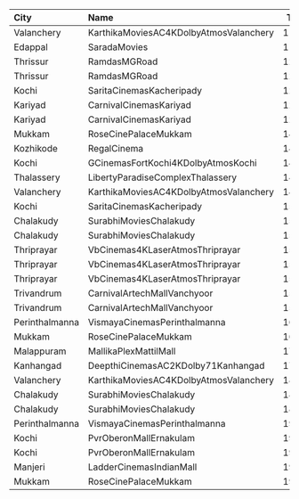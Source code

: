 | City           | Name                                   |  Time | Type             | Price | Capacity | Booked |
| :------------- | :------------------------------------- | ----: | :--------------- | ----: | -------: | -----: |
| Valanchery     | KarthikaMoviesAC4KDolbyAtmosValanchery | 11:30 | DiamondCircle    |  110₹ |      232 |    116 |
| Edappal        | SaradaMovies                           | 11:30 | Platinum         |  110₹ |      158 |    158 |
| Thrissur       | RamdasMGRoad                           | 12:00 | PlatinumCircle   |  125₹ |      294 |    166 |
| Thrissur       | RamdasMGRoad                           | 12:00 | GoldenCircle     |  100₹ |      320 |    161 |
| Kochi          | SaritaCinemasKacheripady               | 12:00 | BlueCircle       |  150₹ |      227 |    218 |
| Kariyad        | CarnivalCinemasKariyad                 | 12:30 | ExecutiveOffline |  140₹ |       96 |     49 |
| Kariyad        | CarnivalCinemasKariyad                 | 12:30 | GoldLounge       |  270₹ |       32 |     16 |
| Mukkam         | RoseCinePalaceMukkam                   | 14:00 | Executive        |  112₹ |      161 |     80 |
| Kozhikode      | RegalCinema                            | 14:00 | FirstClassSc1    |  200₹ |       47 |      4 |
| Kochi          | GCinemasFortKochi4KDolbyAtmosKochi     | 14:15 | Gold             |  130₹ |      182 |     82 |
| Thalassery     | LibertyParadiseComplexThalassery       | 14:30 | Gold             |  125₹ |      214 |    185 |
| Valanchery     | KarthikaMoviesAC4KDolbyAtmosValanchery | 14:30 | DiamondCircle    |  110₹ |      232 |    118 |
| Kochi          | SaritaCinemasKacheripady               | 15:00 | BlueCircle       |  150₹ |      227 |    218 |
| Chalakudy      | SurabhiMoviesChalakudy                 | 15:00 | Box              |  140₹ |       20 |     20 |
| Chalakudy      | SurabhiMoviesChalakudy                 | 15:00 | Gold             |  130₹ |      295 |    167 |
| Thriprayar     | VbCinemas4KLaserAtmosThriprayar        | 15:15 | Recliner         |  350₹ |        8 |      4 |
| Thriprayar     | VbCinemas4KLaserAtmosThriprayar        | 15:15 | Royal            |  190₹ |      132 |     66 |
| Thriprayar     | VbCinemas4KLaserAtmosThriprayar        | 15:15 | Club             |  130₹ |       39 |     19 |
| Trivandrum     | CarnivalArtechMallVanchyoor            | 15:20 | ExecutiveOffline |  100₹ |       28 |     14 |
| Trivandrum     | CarnivalArtechMallVanchyoor            | 15:20 | SilverOffline    |  180₹ |      168 |     96 |
| Perinthalmanna | VismayaCinemasPerinthalmanna           | 16:00 | Platinum         |  100₹ |      151 |     81 |
| Mukkam         | RoseCinePalaceMukkam                   | 16:45 | Executive        |  112₹ |      161 |     80 |
| Malappuram     | MallikaPlexMattilMall                  | 17:00 | Executive        |  140₹ |       50 |     17 |
| Kanhangad      | DeepthiCinemasAC2KDolby71Kanhangad     | 17:00 | GoldClass        |  130₹ |      143 |     72 |
| Valanchery     | KarthikaMoviesAC4KDolbyAtmosValanchery | 18:30 | DiamondCircle    |  110₹ |      232 |    116 |
| Chalakudy      | SurabhiMoviesChalakudy                 | 18:30 | Box              |  140₹ |       20 |     20 |
| Chalakudy      | SurabhiMoviesChalakudy                 | 18:30 | Gold             |  130₹ |      295 |    169 |
| Perinthalmanna | VismayaCinemasPerinthalmanna           | 19:00 | Platinum         |  100₹ |      151 |     75 |
| Kochi          | PvrOberonMallErnakulam                 | 19:10 | Classic          |  160₹ |       36 |     21 |
| Kochi          | PvrOberonMallErnakulam                 | 19:10 | ClassicPlus      |  190₹ |       81 |     45 |
| Manjeri        | LadderCinemasIndianMall                | 19:30 | Executive        |  150₹ |       74 |     46 |
| Mukkam         | RoseCinePalaceMukkam                   | 19:30 | Executive        |  112₹ |      161 |     80 |